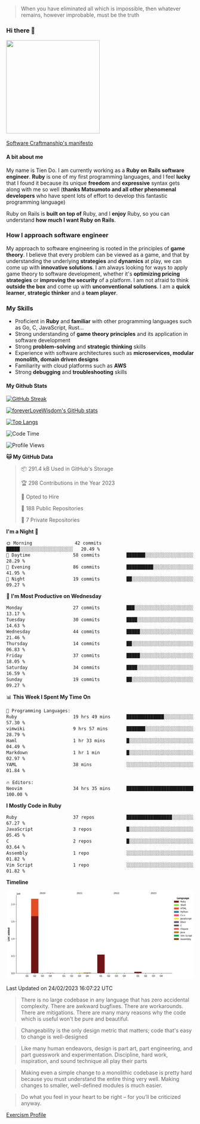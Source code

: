> When you have eliminated all which is impossible, then whatever remains, however improbable, must be the truth
### Hi there 👋

<!--
**foreverLoveWisdom/foreverLoveWisdom** is a ✨ _special_ ✨ repository because its `README.md` (this file) appears on your GitHub profile.

Here are some ideas to get you started:

- 🔭 I’m currently working on ...
- 🌱 I’m currently learning ...
- 👯 I’m looking to collaborate on ...
- 🤔 I’m looking for help with ...
- 💬 Ask me about ...
- 📫 How to reach me: ...
- 😄 Pronouns: ...
- ⚡ Fun fact: ...
-->

<img src="https://codecondo.com/wp-content/uploads/2017/09/railslogo.png" width="250" height="250">

[Software Craftmanship's manifesto](http://manifesto.softwarecraftsmanship.org/)

#### A bit about me
My name is Tien Do. I am currently working as a **Ruby on Rails software engineer**. **Ruby** is one of my first programming languages, and I feel **lucky** that I found it because its unique **freedom** and **expressive** syntax gets along with me so well (**thanks Matsumoto and all other phenomenal developers** who have spent lots of effort to develop this fantastic programming language)

Ruby on Rails is **built on top of** Ruby, and I **enjoy** Ruby, so you can understand **how much I want Ruby on Rails**.

### How I approach software engineer
My approach to software engineering is rooted in the principles of **game theory**. I believe that every problem can be viewed as a game, and that by understanding the underlying **strategies** and **dynamics** at play, we can come up with **innovative solutions**. I am always looking for ways to apply game theory to software development, whether it's **optimizing pricing strategies** or **improving the security** of a platform. I am not afraid to think **outside the box** and come up with **unconventional solutions**. I am a **quick learner**, **strategic thinker** and a **team player**.

### My Skills
- Proficient in **Ruby** and **familiar** with other programming languages such as Go, C, JavaScript, Rust...
- Strong understanding of **game theory principles** and its application in software development
- Strong **problem-solving** and **strategic thinking** skills
- Experience with software architectures such as **microservices, modular monolith, domain driven designs**
- Familiarity with cloud platforms such as **AWS**
- Strong **debugging** and **troubleshooting** skills

#### My Github Stats

[![GitHub Streak](https://github-readme-streak-stats.herokuapp.com/?user=foreverLoveWisdom&theme=dracula)](https://git.io/streak-stats)
&nbsp;
&nbsp;

[![foreverLoveWisdom's GitHub stats](https://github-readme-stats.vercel.app/api?username=foreverLoveWisdom&show_icons=true&theme=react&count_private=true)](https://github.com/anuraghazra/github-readme-stats)

[![Top Langs](https://github-readme-stats.vercel.app/api/top-langs/?username=foreverLoveWisdom&show_icons=true&theme=vue-dark)](https://github.com/anuraghazra/github-readme-stats)

<!--START_SECTION:waka-->
![Code Time](http://img.shields.io/badge/Code%20Time-1%2C694%20hrs%2030%20mins-blue)

![Profile Views](http://img.shields.io/badge/Profile%20Views-0-blue)

**🐱 My GitHub Data** 

> 📦 291.4 kB Used in GitHub's Storage 
 > 
> 🏆 298 Contributions in the Year 2023
 > 
> 💼 Opted to Hire
 > 
> 📜 188 Public Repositories 
 > 
> 🔑 7 Private Repositories 
 > 
**I'm a Night 🦉** 

```text
🌞 Morning                42 commits          █████░░░░░░░░░░░░░░░░░░░░   20.49 % 
🌆 Daytime                58 commits          ███████░░░░░░░░░░░░░░░░░░   28.29 % 
🌃 Evening                86 commits          ██████████░░░░░░░░░░░░░░░   41.95 % 
🌙 Night                  19 commits          ██░░░░░░░░░░░░░░░░░░░░░░░   09.27 % 
```
📅 **I'm Most Productive on Wednesday** 

```text
Monday                   27 commits          ███░░░░░░░░░░░░░░░░░░░░░░   13.17 % 
Tuesday                  30 commits          ████░░░░░░░░░░░░░░░░░░░░░   14.63 % 
Wednesday                44 commits          █████░░░░░░░░░░░░░░░░░░░░   21.46 % 
Thursday                 14 commits          ██░░░░░░░░░░░░░░░░░░░░░░░   06.83 % 
Friday                   37 commits          █████░░░░░░░░░░░░░░░░░░░░   18.05 % 
Saturday                 34 commits          ████░░░░░░░░░░░░░░░░░░░░░   16.59 % 
Sunday                   19 commits          ██░░░░░░░░░░░░░░░░░░░░░░░   09.27 % 
```


📊 **This Week I Spent My Time On** 

```text
💬 Programming Languages: 
Ruby                     19 hrs 49 mins      ██████████████░░░░░░░░░░░   57.30 % 
vimwiki                  9 hrs 57 mins       ███████░░░░░░░░░░░░░░░░░░   28.79 % 
Haml                     1 hr 33 mins        █░░░░░░░░░░░░░░░░░░░░░░░░   04.49 % 
Markdown                 1 hr 1 min          █░░░░░░░░░░░░░░░░░░░░░░░░   02.97 % 
YAML                     38 mins             ░░░░░░░░░░░░░░░░░░░░░░░░░   01.84 % 

🔥 Editors: 
Neovim                   34 hrs 35 mins      █████████████████████████   100.00 % 
```

**I Mostly Code in Ruby** 

```text
Ruby                     37 repos            █████████████████░░░░░░░░   67.27 % 
JavaScript               3 repos             █░░░░░░░░░░░░░░░░░░░░░░░░   05.45 % 
C                        2 repos             █░░░░░░░░░░░░░░░░░░░░░░░░   03.64 % 
Assembly                 1 repo              ░░░░░░░░░░░░░░░░░░░░░░░░░   01.82 % 
Vim Script               1 repo              ░░░░░░░░░░░░░░░░░░░░░░░░░   01.82 % 
```



**Timeline**

![Lines of Code chart](https://raw.githubusercontent.com/foreverLoveWisdom/foreverLoveWisdom/main/assets/bar_graph.png)


 Last Updated on 24/02/2023 16:07:22 UTC
<!--END_SECTION:waka-->


> There is no large codebase in any language that has zero accidental complexity. There are awkward bugfixes. There are workarounds. There are mitigations.
> There are many many reasons why the code which is useful won't be pure and beautiful.

> Changeability is the only design metric that matters; code that's easy to change is well-designed

> Like many human endeavors, design is part art, part engineering, and part guesswork and experimentation. Discipline, hard work, inspiration, and sound technique all play their parts

> Mak­ing even a sim­ple change to a mono­lith­ic code­base is pret­ty hard because you must under­stand the entire thing very well. Mak­ing changes to small­er, well-defined mod­ules is much easier.
 
 > Do what you feel in your heart to be right – for you’ll be criticized anyway.
 
[Exercism Profile](https://exercism.org/profiles/foreverLoveWisdom)
